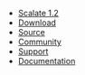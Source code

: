 
* [Scalate 1.2](${uri("/")})
* [Download](${uri("/download.html")})
* [Source](${uri("/source.html")})
* [Community](${uri("/community.html")})
* [Support](${uri("/support.html")})
* [Documentation](${uri("/documentation/index.html")})


